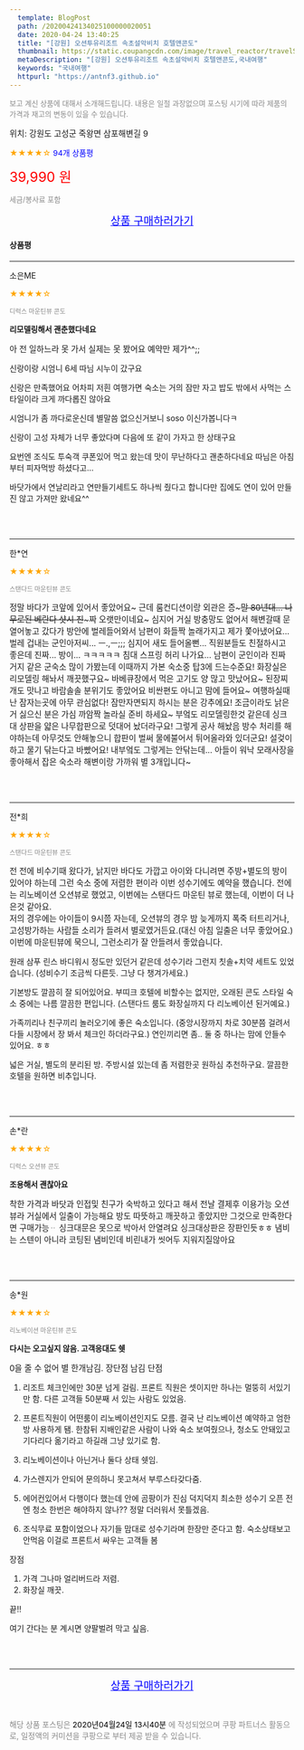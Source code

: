 ```yaml
---
  template: BlogPost
  path: /20200424134025100000020051
  date: 2020-04-24 13:40:25
  title: "[강원] 오션투유리조트 속초설악비치 호텔앤콘도"
  thumbnail: https://static.coupangcdn.com/image/travel_reactor/travelSeller/resort/A00194703/ac5b39eb-b32b-429a-8688-824496f1c3ba.jpg
  metaDescription: "[강원] 오션투유리조트 속초설악비치 호텔앤콘도,국내여행"
  keywords: "국내여행"
  httpurl: "https://antnf3.github.io"
---
```

  
<span style="color: #888;font-size:0.8rem">보고 계신 상품에 대해서 소개해드립니다.
내용은 일절 과장없으며 포스팅 시기에 따라 제품의 가격과 재고의 변동이 있을 수 있습니다.</span>
  
<span style="font-size: 0.9rem;">위치: 강원도 고성군 죽왕면 삼포해변길 9</span>
  
<span style="color: orange;">★★★★☆</span> <span style="color: blue;font-size: 0.85rem;">94개 상품평</span>
  
<span style="color: red;font-size: 1.5rem;">39,990 원</span>
  
<span style="color: #888;font-size:0.8rem">세금/봉사료 포함</span>





<p align="center"><a href="http://me2.do/GWKA1T6A" style="font-size: 1.2rem; color: blue;">상품 구매하러가기</a></p>

#### 상품평
  
---
  
소은ME
    
<span style="color: orange;">★★★★☆</span>
    
<span style="color: #888;font-size:0.7rem">디럭스 마운틴뷰 콘도</span>
    
<span style="font-size:0.85rem">**리모델링해서 괜춘했다네요**</span>
    
<span style="font-size: 0.9rem;">아 전 일하느라 못 가서 실제는 못 봤어요 예약만 제가^^;;

신랑이랑 시엄니 6세 따님 시누이 갔구요 

신랑은 만족했어요 어차피 저흰 여행가면 숙소는 거의 잠만 자고 밥도 밖에서 사먹는 스타일이라 크게 까다롭진 않아요

시엄니가 좀 까다로운신데 별말씀 없으신거보니 soso 이신가봅니다ㅋ

신랑이 고성 자체가 너무 좋았다며 다음에 또 같이 가자고 한 상태구요 

요번엔 조식도 투숙객 쿠폰있어 먹고 왔는데 맛이 무난하다고 괜춘하다네요 따님은 아침부터 피자먹방 하셨다고...

바닷가에서 연날리라고 연만들기세트도 하나씩 줬다고 합니다만 집에도 연이 있어 만들진 않고 가져만 왔네요^^</span>
    
<br>
<br>

---
  
한*연
    
<span style="color: orange;">★★★★☆</span>
    
<span style="color: #888;font-size:0.7rem">스탠다드 마운틴뷰 콘도</span>
    

    
<span style="font-size: 0.9rem;">정말 바다가 코앞에 있어서 좋았어요~
근데 룸컨디션이랑 외관은 증~~~말 80년대... 나무로된 베란다 샷시 진~~~짜 오랫만이네요~ 심지어 거실 방충망도 없어서 해변갈때 문열어놓고 갔다가 방안에 벌레들어와서 남편이 화들짝 놀래가지고 제가 쫓아냈어요...  벌레 겁내는 군인아저씨...  ㅡ.,ㅡ;;; 심지어 새도 들어올뻔...
직원분들도 친절하시고 좋은데 진짜...  방이... ㅋㅋㅋㅋㅋ
침대 스프링 허리 나가요... 남편이 군인이라 진짜 거지 같은 군숙소 많이 가봤는데 이때까지 가본 숙소중 탑3에 드는수준요!
화장실은 리모델링 해놔서 깨끗했구요~ 바베큐장에서 먹은 고기도 양 많고 맛났어요~ 된장찌개도 맛나고 바람솔솔 분위기도 좋았어요 비싼편도 아니고 맘에 들어요~
여행하실때 난 잠자는곳에 아무 관심없다!  잠만자면되지 하시는 분은 강추에요!  조금이라도 낡은거 싫으신 분은 가심 까암짝 놀라실 준비 하세요~ 부엌도 리모델링한것 같은데 싱크대 상판을 얇은 나무합판으로 덧대어 놨더라구요!  그렇게 공사 해놨음 방수 처리를 해야하는데 아무것도 안해놓으니 합판이 벌써 물에불어서 튀어올라와 있더군요! 설겆이 하고 물기 닦는다고 바빴어요!  내부엌도 그렇게는 안닦는데...
아들이 워낙 모래사장을 좋아해서 잡은 숙소라 해변이랑 가까워 별 3개입니다~</span>
    
<br>
<br>

---
  
전*희
    
<span style="color: orange;">★★★★☆</span>
    
<span style="color: #888;font-size:0.7rem">스탠다드 마운틴뷰 콘도</span>
    

    
<span style="font-size: 0.9rem;">전 전에 비수기때 왔다가, 낡지만 바다도 가깝고 아이와 다니려면 주방+별도의 방이 있어야 하는데 그런 숙소 중에 저렴한 편이라 이번 성수기에도 예약을 했습니다.
전에는 리노베이션 오션뷰로 했었고, 이번에는 스탠다드 마운틴 뷰로 했는데, 이번이 더 나은것 같아요.  
저의 경우에는 아이들이 9시쯤 자는데, 오션뷰의 경우 밤 늦게까지 폭죽 터트리거나, 고성방가하는 사람들 소리가 들려서 별로였거든요.(대신 아침 일출은 너무 좋았어요.)
이번에 마운틴뷰에 묵으니, 그런소리가 잘 안들려서 좋았습니다.

원래 삼푸 린스 바디워시 정도만 있던거 같은데  성수기라 그런지 칫솔+치약 세트도  있었습니다. (성비수기 조금씩 다른듯. 그냥 다 챙겨가세요.)

기본방도 깔끔히 잘 되어있어요. 부띠크 호텔에 비할수는 없지만, 오래된 콘도 스타일 숙소 중에는 나름 깔끔한 편입니다.
(스탠다드 룸도 화장실까지 다 리노베이션 된거예요.)

가족끼리나 친구끼리 놀러오기에 좋은 숙소입니다. (중앙시장까지 차로 30분쯤 걸려서 다들 시장에서 장 봐서 체크인 하더라구요.) 연인끼리면 좀.. 둘 중 하나는 맘에 안들수 있어요. ㅎㅎ

넓은 거실, 별도의 분리된 방. 주방시설 있는데 좀 저렴한곳 원하심 추천하구요.  깔끔한 호텔을 원하면 비추입니다.</span>
    
<br>
<br>

---
  
손*란
    
<span style="color: orange;">★★★★☆</span>
    
<span style="color: #888;font-size:0.7rem">디럭스 오션뷰 콘도</span>
    
<span style="font-size:0.85rem">**조용해서 괜찮아요**</span>
    
<span style="font-size: 0.9rem;">착한 가격과 바닷과 인접및 친구가 숙박하고 있다고 해서 전날 결제후 이용가능
오션뷰라 거실에서 일출이 가능해요 방도 따뜻하고 깨끗하고 좋았지만  그것으로 만족한다면 구매가능ᆢ
싱크대문은 못으로 박아서 안열려요 싱크대상판은  장판인듯ㅎㅎ 냄비는 스텐이 아니라 코팅된 냄비인데 비린내가 씻어두 지워지질않아요</span>
    
<br>
<br>

---
  
송*원
    
<span style="color: orange;">★★★★☆</span>
    
<span style="color: #888;font-size:0.7rem">리노베이션 마운틴뷰 콘도</span>
    
<span style="font-size:0.85rem">**다시는 오고싶지 않음.  고객응대도 쉣**</span>
    
<span style="font-size: 0.9rem;">0을 줄 수 없어 별 한개남김.  장단점 남김
단점

1. 리조트 체크인에만 30분 넘게 걸림. 프론트 직원은 셋이지만 하나는 멀뚱히 서있기만 함.
다른 고객들 50분째 서 있는 사람도 있었음.

2. 프론트직원이 어떤룸이 리노베이션인지도 모름.
결국 난 리노베이션 예약하고 엄한 방 사용하게 됌.  한참뒤 지배인같은 사람이 나와 숙소 보여줬으나, 청소도 안돼있고 기다리다 옮기라고 하길래 그냥 있기로 함.

3. 리노베이션이나 아닌거나 둘다 상태 쉣임.

4. 가스렌지가 안되어 문의하니 못고쳐서 부루스타갖다줌.

5. 에어컨있어서 다행이다 했는데  안에 곰팡이가 진심 덕지덕지   최소한 성수기 오픈 전엔 청소 한번은 해야하지 않나??
정말 더러워서 못틀겠음.

6. 조식무료 포함이었으나 자기들 맘대로 성수기라며 한장만 준다고 함.   숙소상태보고 안먹음
이걸로 프론트서 싸우는 고객들 봄

장점
1. 가격 그나마 얼리버드라 저렴.
2. 화장실 깨끗.

끝!!

여기 간다는 분 계시면 양팔벌려 막고 싶음.</span>
    
<br>
<br>


  
---
  
<p align="center"><a href="http://me2.do/GWKA1T6A" style="font-size: 1.2rem; color: blue;">상품 구매하러가기</a></p>
  
<br>
  
<span style="font-size: 0.85rem; color: #888;">해당 상품 포스팅은 <span style="color: #000;"> 2020년04월24일 13시40분 </span> 에 작성되었으며 쿠팡 파트너스 활동으로, 일정액의 커미션을 쿠팡으로 부터 제공 받을 수 있습니다.</span>